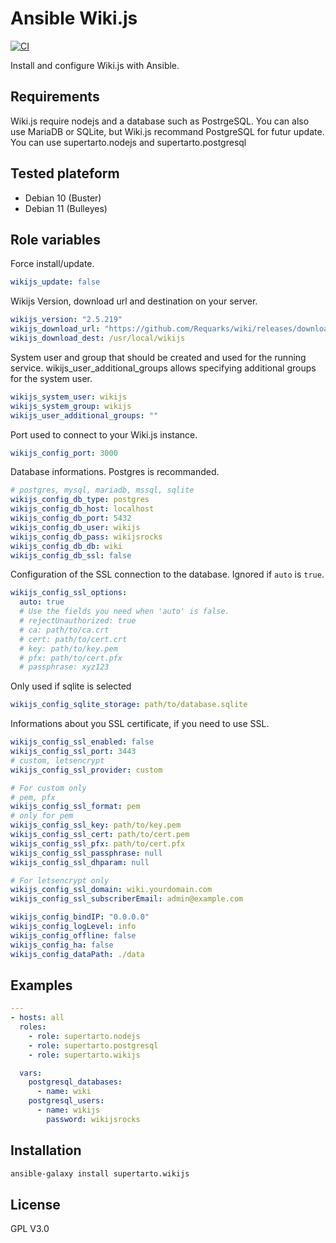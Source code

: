 # Ansible Wiki.js
[![CI](https://github.com/supertarto/ansible-wikijs/workflows/CI/badge.svg?event=push)](https://github.com/supertarto/ansible-wikijs/actions?query=workflow%3ACI)

Install and configure Wiki.js with Ansible.


## Requirements

Wiki.js require nodejs and a database such as PostrgeSQL. You can also use MariaDB or SQLite, but Wiki.js recommand PostgreSQL for futur update.
You can use supertarto.nodejs and supertarto.postgresql

## Tested plateform

* Debian 10 (Buster)
* Debian 11 (Bulleyes)

## Role variables

Force install/update.

```yml
wikijs_update: false
```

Wikijs Version, download url and destination on your server.

```yml
wikijs_version: "2.5.219"
wikijs_download_url: "https://github.com/Requarks/wiki/releases/download/{{ wikijs_version }}/wiki-js.tar.gz"
wikijs_download_dest: /usr/local/wikijs
```

System user and group that should be created and used for the running service. wikijs_user_additional_groups allows specifying additional groups for the system user.

```yml
wikijs_system_user: wikijs
wikijs_system_group: wikijs
wikijs_user_additional_groups: ""
```

Port used to connect to your Wiki.js instance.

```yml
wikijs_config_port: 3000
```

Database informations. Postgres is recommanded.

```yml
# postgres, mysql, mariadb, mssql, sqlite
wikijs_config_db_type: postgres
wikijs_config_db_host: localhost
wikijs_config_db_port: 5432
wikijs_config_db_user: wikijs
wikijs_config_db_pass: wikijsrocks
wikijs_config_db_db: wiki
wikijs_config_db_ssl: false
```

Configuration of the SSL connection to the database.
Ignored if `auto` is `true`.

```yml
wikijs_config_ssl_options:
  auto: true
  # Use the fields you need when 'auto' is false.
  # rejectUnauthorized: true
  # ca: path/to/ca.crt
  # cert: path/to/cert.crt
  # key: path/to/key.pem
  # pfx: path/to/cert.pfx
  # passphrase: xyz123
```

Only used if sqlite is selected

```yml
wikijs_config_sqlite_storage: path/to/database.sqlite
```

Informations about you SSL certificate, if you need to use SSL.

```yml
wikijs_config_ssl_enabled: false
wikijs_config_ssl_port: 3443
# custom, letsencrypt
wikijs_config_ssl_provider: custom

# For custom only
# pem, pfx
wikijs_config_ssl_format: pem
# only for pem
wikijs_config_ssl_key: path/to/key.pem
wikijs_config_ssl_cert: path/to/cert.pem
wikijs_config_ssl_pfx: path/to/cert.pfx
wikijs_config_ssl_passphrase: null
wikijs_config_ssl_dhparam: null

# For letsencrypt only
wikijs_config_ssl_domain: wiki.yourdomain.com
wikijs_config_ssl_subscriberEmail: admin@example.com

wikijs_config_bindIP: "0.0.0.0"
wikijs_config_logLevel: info
wikijs_config_offline: false
wikijs_config_ha: false
wikijs_config_dataPath: ./data
```

## Examples

```yml
---
- hosts: all
  roles:
    - role: supertarto.nodejs
    - role: supertarto.postgresql
    - role: supertarto.wikijs

  vars:
    postgresql_databases:
      - name: wiki
    postgresql_users:
      - name: wikijs
        password: wikijsrocks
```

## Installation

```bash
ansible-galaxy install supertarto.wikijs
```

## License
GPL V3.0
